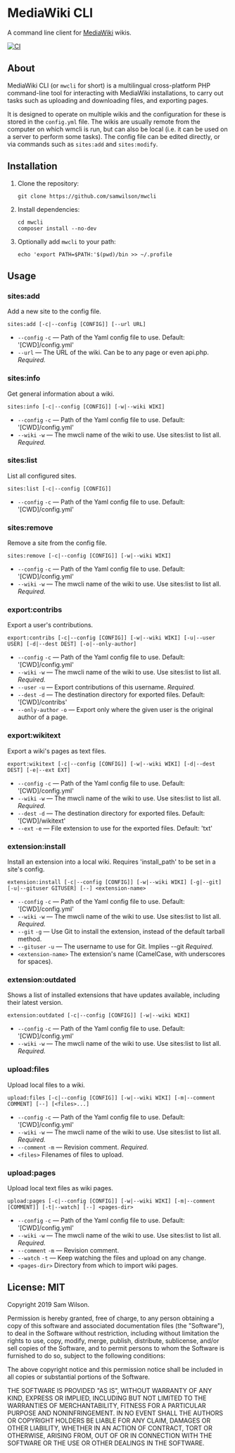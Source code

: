 MediaWiki CLI
=============

A command line client for [MediaWiki](https://www.mediawiki.org/) wikis.

[![CI](https://github.com/samwilson/mwcli/actions/workflows/ci.yml/badge.svg)](https://github.com/samwilson/mwcli/actions/workflows/ci.yml)

## About

MediaWiki CLI (or `mwcli` for short) is a multilingual cross-platform PHP command-line tool
for interacting with MediaWiki installations,
to carry out tasks such as uploading and downloading files, and exporting pages.

It is designed to operate on multiple wikis
and the configuration for these is stored in the `config.yml` file.
The wikis are usually remote from the computer on which wmcli is run,
but can also be local (i.e. it can be used on a server to perform some tasks).
The config file can be edited directly,
or via commands such as `sites:add` and `sites:modify`.

## Installation

1. Clone the repository:

       git clone https://github.com/samwilson/mwcli

2. Install dependencies:

       cd mwcli
       composer install --no-dev

3. Optionally add `mwcli` to your path:

       echo 'export PATH=$PATH:'$(pwd)/bin >> ~/.profile

## Usage

### sites:add

Add a new site to the config file.

    sites:add [-c|--config [CONFIG]] [--url URL]

* `--config` `-c` — Path of the Yaml config file to use.
  Default: '[CWD]/config.yml'
* `--url` — The URL of the wiki. Can be to any page or even api.php.
  *Required.*

### sites:info

Get general information about a wiki.

    sites:info [-c|--config [CONFIG]] [-w|--wiki WIKI]

* `--config` `-c` — Path of the Yaml config file to use.
  Default: '[CWD]/config.yml'
* `--wiki` `-w` — The mwcli name of the wiki to use. Use <info>sites:list</info> to list all.
  *Required.*

### sites:list

List all configured sites.

    sites:list [-c|--config [CONFIG]]

* `--config` `-c` — Path of the Yaml config file to use.
  Default: '[CWD]/config.yml'

### sites:remove

Remove a site from the config file.

    sites:remove [-c|--config [CONFIG]] [-w|--wiki WIKI]

* `--config` `-c` — Path of the Yaml config file to use.
  Default: '[CWD]/config.yml'
* `--wiki` `-w` — The mwcli name of the wiki to use. Use <info>sites:list</info> to list all.
  *Required.*

### export:contribs

Export a user's contributions.

    export:contribs [-c|--config [CONFIG]] [-w|--wiki WIKI] [-u|--user USER] [-d|--dest DEST] [-o|--only-author]

* `--config` `-c` — Path of the Yaml config file to use.
  Default: '[CWD]/config.yml'
* `--wiki` `-w` — The mwcli name of the wiki to use. Use <info>sites:list</info> to list all.
  *Required.*
* `--user` `-u` — Export contributions of this username.
  *Required.*
* `--dest` `-d` — The destination directory for exported files.
  Default: '[CWD]/contribs'
* `--only-author` `-o` — Export only where the given user is the original author of a page.

### export:wikitext

Export a wiki's pages as text files.

    export:wikitext [-c|--config [CONFIG]] [-w|--wiki WIKI] [-d|--dest DEST] [-e|--ext EXT]

* `--config` `-c` — Path of the Yaml config file to use.
  Default: '[CWD]/config.yml'
* `--wiki` `-w` — The mwcli name of the wiki to use. Use <info>sites:list</info> to list all.
  *Required.*
* `--dest` `-d` — The destination directory for exported files.
  Default: '[CWD]/wikitext'
* `--ext` `-e` — File extension to use for the exported files.
  Default: 'txt'

### extension:install

Install an extension into a local wiki. Requires 'install_path' to be set in a site's config.

    extension:install [-c|--config [CONFIG]] [-w|--wiki WIKI] [-g|--git] [-u|--gituser GITUSER] [--] <extension-name>

* `--config` `-c` — Path of the Yaml config file to use.
  Default: '[CWD]/config.yml'
* `--wiki` `-w` — The mwcli name of the wiki to use. Use <info>sites:list</info> to list all.
  *Required.*
* `--git` `-g` — Use Git to install the extension, instead of the default tarball method.
* `--gituser` `-u` — The username to use for Git. Implies <info>--git</info>
  *Required.*
* `<extension-name>` The extension's name (CamelCase, with underscores for spaces).

### extension:outdated

Shows a list of installed extensions that have updates available, including their latest version.

    extension:outdated [-c|--config [CONFIG]] [-w|--wiki WIKI]

* `--config` `-c` — Path of the Yaml config file to use.
  Default: '[CWD]/config.yml'
* `--wiki` `-w` — The mwcli name of the wiki to use. Use <info>sites:list</info> to list all.
  *Required.*

### upload:files

Upload local files to a wiki.

    upload:files [-c|--config [CONFIG]] [-w|--wiki WIKI] [-m|--comment COMMENT] [--] [<files>...]

* `--config` `-c` — Path of the Yaml config file to use.
  Default: '[CWD]/config.yml'
* `--wiki` `-w` — The mwcli name of the wiki to use. Use <info>sites:list</info> to list all.
  *Required.*
* `--comment` `-m` — Revision comment.
  *Required.*
* `<files>` Filenames of files to upload.

### upload:pages

Upload local text files as wiki pages.

    upload:pages [-c|--config [CONFIG]] [-w|--wiki WIKI] [-m|--comment [COMMENT]] [-t|--watch] [--] <pages-dir>

* `--config` `-c` — Path of the Yaml config file to use.
  Default: '[CWD]/config.yml'
* `--wiki` `-w` — The mwcli name of the wiki to use. Use <info>sites:list</info> to list all.
  *Required.*
* `--comment` `-m` — Revision comment.
* `--watch` `-t` — Keep watching the files and upload on any change.
* `<pages-dir>` Directory from which to import wiki pages.

## License: MIT

Copyright 2019 Sam Wilson.

Permission is hereby granted, free of charge, to any person obtaining a copy of this software
and associated documentation files (the "Software"), to deal in the Software without
restriction, including without limitation the rights to use, copy, modify, merge, publish,
distribute, sublicense, and/or sell copies of the Software, and to permit persons to whom the
Software is furnished to do so, subject to the following conditions:

The above copyright notice and this permission notice shall be included in all copies or
substantial portions of the Software.

THE SOFTWARE IS PROVIDED "AS IS", WITHOUT WARRANTY OF ANY KIND, EXPRESS OR IMPLIED, INCLUDING
BUT NOT LIMITED TO THE WARRANTIES OF MERCHANTABILITY, FITNESS FOR A PARTICULAR PURPOSE AND
NONINFRINGEMENT. IN NO EVENT SHALL THE AUTHORS OR COPYRIGHT HOLDERS BE LIABLE FOR ANY CLAIM,
DAMAGES OR OTHER LIABILITY, WHETHER IN AN ACTION OF CONTRACT, TORT OR OTHERWISE, ARISING FROM,
OUT OF OR IN CONNECTION WITH THE SOFTWARE OR THE USE OR OTHER DEALINGS IN THE SOFTWARE.
